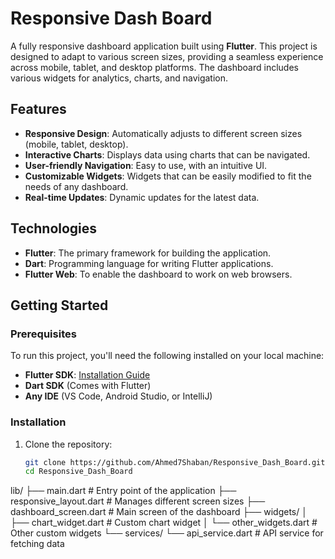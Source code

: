 # Responsive Dash Board

A fully responsive dashboard application built using **Flutter**. This project is designed to adapt to various screen sizes, providing a seamless experience across mobile, tablet, and desktop platforms. The dashboard includes various widgets for analytics, charts, and navigation.

## Features

- **Responsive Design**: Automatically adjusts to different screen sizes (mobile, tablet, desktop).
- **Interactive Charts**: Displays data using charts that can be navigated.
- **User-friendly Navigation**: Easy to use, with an intuitive UI.
- **Customizable Widgets**: Widgets that can be easily modified to fit the needs of any dashboard.
- **Real-time Updates**: Dynamic updates for the latest data.

## Technologies

- **Flutter**: The primary framework for building the application.
- **Dart**: Programming language for writing Flutter applications.
- **Flutter Web**: To enable the dashboard to work on web browsers.

## Getting Started

### Prerequisites

To run this project, you'll need the following installed on your local machine:

- **Flutter SDK**: [Installation Guide](https://flutter.dev/docs/get-started/install)
- **Dart SDK** (Comes with Flutter)
- **Any IDE** (VS Code, Android Studio, or IntelliJ)

### Installation

1. Clone the repository:
   ```bash
   git clone https://github.com/Ahmed7Shaban/Responsive_Dash_Board.git
   cd Responsive_Dash_Board


lib/
├── main.dart               # Entry point of the application
├── responsive_layout.dart   # Manages different screen sizes
├── dashboard_screen.dart    # Main screen of the dashboard
├── widgets/
│   ├── chart_widget.dart    # Custom chart widget
│   └── other_widgets.dart   # Other custom widgets
└── services/
    └── api_service.dart     # API service for fetching data
